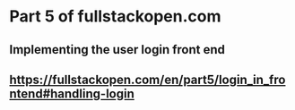 # Part 5 of fullstackopen.com
## Implementing the user login front end
## https://fullstackopen.com/en/part5/login_in_frontend#handling-login